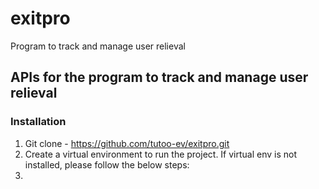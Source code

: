 # exitpro
Program to track and manage user relieval 

## APIs for the program to track and manage user relieval
### Installation
1. Git clone - https://github.com/tutoo-ev/exitpro.git
2. Create a virtual environment to run the project.
  If virtual env is not installed, please follow the below steps:
  1. 
